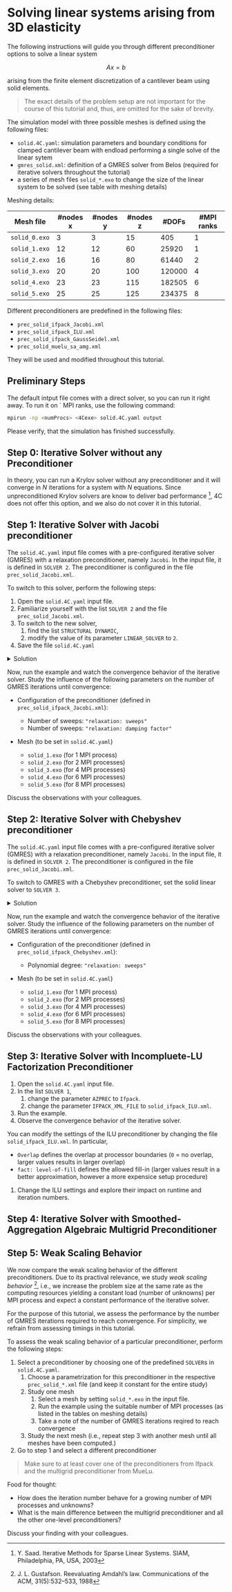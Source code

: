 # Solving linear systems arising from 3D elasticity

The following instructions will guide you through different preconditioner options
to solve a linear system

$$Ax = b$$

arising from the finite element discretization of a cantilever beam using solid elements.

> The exact details of the problem setup are not important for the course of this tutorial
and, thus, are omitted for the sake of brevity.

The simulation model with three possible meshes is defined using the following files:

- `solid.4C.yaml`: simulation parameters and boundary conditions for clamped cantilever beam with endload performing a single solve of the linear sytem
- `gmres_solid.xml`: definition of a GMRES solver from Belos (required for iterative solvers throughout the tutorial)
- a series of mesh files `solid_*.exo` to change the size of the linear system to be solved (see table with meshing details)

Meshing details:

| Mesh file | #nodes x | #nodes y | #nodes z | #DOFs |  #MPI ranks |
|---|---|---|---|---|---|
| `solid_0.exo` | 3 | 3 | 15 | 405 | 1 |
| `solid_1.exo` | 12 | 12 | 60 | 25920 | 1 |
| `solid_2.exo` | 16 | 16 | 80 | 61440 | 2 |
| `solid_3.exo` | 20 | 20 | 100 | 120000 | 4 |
| `solid_4.exo` | 23 | 23 | 115 | 182505 | 6 |
| `solid_5.exo` | 25 | 25 |125 | 234375 | 8 |

Different preconditioners are predefined in the following files:

- `prec_solid_ifpack_Jacobi.xml`
- `prec_solid_ifpack_ILU.xml`
- `prec_solid_ifpack_GaussSeidel.xml`
- `prec_solid_muelu_sa_amg.xml`

They will be used and modified throughout this tutorial.

## Preliminary Steps

The default intput file comes with a direct solver, so you can run it right away.
To run it on `<numProc> MPI ranks, use the following command:

```bash
mpirun -np <numProcs> <4Cexe> solid.4C.yaml output
```

Please verify, that the simulation has finished successfully.

## Step 0: Iterative Solver without any Preconditioner

In theory, you can run a Krylov solver without any preconditioner and it will converge in $N$ iterations for a system with $N$ equations.
Since unpreconditioned Krylov solvers are know to deliver bad performance [^1], 4C does not offer this option,
and we also do not cover it in this tutorial.

## Step 1: Iterative Solver with Jacobi preconditioner

The `solid.4C.yaml` input file comes with a pre-configured iterative solver (GMRES) with a relaxation preconditioner, namely `Jacobi`.
In the input file, it is defined in `SOLVER 2`.
The preconditioner is configured in the file `prec_solid_Jacobi.xml`.

To switch to this solver, perform the following steps:

1. Open the `solid.4C.yaml` input file.
1. Familiarize yourself with the list `SOLVER 2` and the file `prec_solid_Jacobi.xml`.
1. To switch to the new solver,
   1. find the list `STRUCTURAL DYNAMIC`,
   1. modify the value of its parameter `LINEAR_SOLVER` to `2`.
1. Save the file `solid.4C.yaml`

<details>
<summary>Solution</summary>

```
STRUCTURAL DYNAMIC:
  INT_STRATEGY: "Standard"
  DYNAMICTYPE: "Statics"
  TIMESTEP: 1.0
  NUMSTEP: 1
  MAXTIME: 1
  MAXITER: 1
  DIVERCONT: "continue"
  LINEAR_SOLVER: 2
```

</details>

Now, run the example and watch the convergence behavior of the iterative solver.
Study the influence of the following parameters on the number of GMRES iterations until convergence:

- Configuration of the preconditioner (defined in `prec_solid_ifpack_Jacobi.xml`):

  - Number of sweeps: `"relaxation: sweeps"`
  - Number of sweeps: `"relaxation: damping factor"`

- Mesh (to be set in `solid.4C.yaml`)

  - `solid_1.exo` (for 1 MPI process)
  - `solid_2.exo` (for 2 MPI processes)
  - `solid_3.exo` (for 4 MPI processes)
  - `solid_4.exo` (for 6 MPI processes)
  - `solid_5.exo` (for 8 MPI processes)

Discuss the observations with your colleagues.

## Step 2: Iterative Solver with Chebyshev preconditioner

The `solid.4C.yaml` input file comes with a pre-configured iterative solver (GMRES) with a relaxation preconditioner, namely `Jacobi`.
In the input file, it is defined in `SOLVER 2`.
The preconditioner is configured in the file `prec_solid_Jacobi.xml`.

To switch to GMRES with a Chebyshev preconditioner, set the solid linear solver to `SOLVER 3`.

<details>
<summary>Solution</summary>

```
STRUCTURAL DYNAMIC:
  INT_STRATEGY: "Standard"
  DYNAMICTYPE: "Statics"
  TIMESTEP: 1.0
  NUMSTEP: 1
  MAXTIME: 1
  MAXITER: 1
  DIVERCONT: "continue"
  LINEAR_SOLVER: 3
```

</details>

Now, run the example and watch the convergence behavior of the iterative solver.
Study the influence of the following parameters on the number of GMRES iterations until convergence:

- Configuration of the preconditioner (defined in `prec_solid_ifpack_Chebyshev.xml`):

  - Polynomial degree: `"relaxation: sweeps"`

- Mesh (to be set in `solid.4C.yaml`)

  - `solid_1.exo` (for 1 MPI process)
  - `solid_2.exo` (for 2 MPI processes)
  - `solid_3.exo` (for 4 MPI processes)
  - `solid_4.exo` (for 6 MPI processes)
  - `solid_5.exo` (for 8 MPI processes)

Discuss the observations with your colleagues.

## Step 3: Iterative Solver with Incompluete-LU Factorization Preconditioner

1. Open the `solid.4C.yaml` input file.
1. In the list `SOLVER 1`,
   1. change the parameter `AZPREC` to `Ifpack`.
   1. change the parameter `IFPACK_XML_FILE` to `solid_ifpack_ILU.xml`.
1. Run the example.
1. Observe the convergence behavior of the iterative solver.

You can modify the settings of the ILU preconditioner by changing the file `solid_ifpack_ILU.xml`.
In particular,

- `Overlap` defines the overlap at processor boundaries (`0` = no overlap, larger values results in larger overlap)
- `fact: level-of-fill` defines the allowed fill-in (larger values result in a better approximation, however a more expensice setup procedure)

1. Change the ILU settings and explore their impact on runtime and iteration numbers.

## Step 4: Iterative Solver with Smoothed-Aggregation Algebraic Multigrid Preconditioner

## Step 5: Weak Scaling Behavior

We now compare the weak scaling behavior of the different preconditioners.
Due to its practival relevance, we study _weak scaling behavior_ [^2],
i.e., we increase the problem size at the same rate as the computing resources
yielding a constant load (number of unknowns) per MPI process
and expect a constant performance of the iterative solver.

For the purpose of this tutorial,
we assess the performance by the number of GMRES iterations required to reach convergence.
For simplicity, we refrain from assessing timings in this tutorial.

To assess the weak scaling behavior of a particular preconditioner, perform the following steps:

1. Select a preconditioner by choosing one of the predefined `SOLVER`s in `solid.4C.yaml`.
   1. Choose a parametrization for this preconditioner in the respective `prec_solid_*.xml` file
(and keep it constant for the entire study)
   1. Study one mesh
      1. Select a mesh by setting `solid_*.exo` in the input file.
      1. Run the example using the suitable number of MPI processes (as listed in the tables on meshing details)
      1. Take a note of the number of GMRES iterations reqired to reach convergence
   1. Study the next mesh (i.e., repeat step 3 with another mesh until all meshes have been computed.)
1. Go to step 1 and select a different preconditioner

> Make sure to at least cover one of the preconditioners from Ifpack and the multigrid preconditioner from MueLu.

Food for thought:

- How does the iteration number behave for a growing number of MPI processes and unknowns?
- What is the main difference between the multigrid preconditioner and all the other one-level preconditioners?

Discuss your finding with your colleagues.

[^1]: Y. Saad. Iterative Methods for Sparse Linear Systems. SIAM, Philadelphia, PA, USA, 2003
[^2]: J. L. Gustafson. Reevaluating Amdahl’s law. Communications of the ACM, 31(5):532–533, 1988
